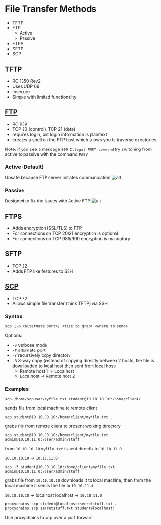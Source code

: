# File Transfer Methods

- TFTP
- FTP
  - Active
  - Passive
- FTPS
- SFTP
- SCP

## TFTP
- RC 1350 Rev2
- Uses UDP 69
- Insecure
- Simple with limited functionality

## [FTP](https://ss64.com/bash/ftp.html)
- RC 959
- TCP 20 (control), TCP 21 (data)
- requires login, but login information is plaintext
- creates a shell on the FTP host which allows you to traverse directories

Note: if you see a message `500 Illegal PORT command` try switching from active to passive with the command `PASV`

### Active (Default)
Unsafe because FTP server initiates communication
![alt](https://git.cybbh.space/net/public/raw/master/modules/networking/slides-v4/images/ftp_active.png)


### Passive
Designed to fix the issues with Active FTP
![alt](https://git.cybbh.space/net/public/raw/master/modules/networking/slides-v4/images/ftp_passive.png)

## FTPS
- Adds encryption (SSL/TLS) to FTP
- For connections on TCP 20/21 encryption is optional
- For connections on TCP 989/990 encryption is mandatory

## SFTP
- TCP 22
- Adds FTP like features to SSH

## [SCP](https://ss64.com/bash/scp.html)
- TCP 22
- Allows simple file transfer (think TFTP) via SSH

### Syntax

```
scp [-p <alternate port>] <file to grab> <where to send>
```

Options:
- `-v` verbose mode
- `-P` alternate port
- `-r` recursively copy directory
- `-3` 3-way copy (instead of copying directly between 2 hosts, the file is downloaded to local host then sent from local host)
  - Remote host 1 -> Localhost
  - Localhost -> Remote host 2

### Examples
```
scp /home/scpuser/myfile.txt student@10.10.10.10:/home/client/
```
 sends file from local machine to remote client

```
scp student@10.10.10.10:/home/client/myfile.txt .
```
grabs file from remote client to present working directory

```
scp student@10.10.10.10:/home/client/myfile.txt admin@10.10.11.0:/user/admin/stuff
```
from `10.10.10.10` `myfile.txt` is sent directly to `10.10.11.0`

`10.10.10.10` -> `10.10.11.0`

```
scp -3 student@10.10.10.10:/home/client/myfile.txt admin@10.10.11.0:/user/admin/stuff
```
grabs file from `10.10.10.10` downloads it to local machine, then from the local machine it sends the file to `10.10.11.0`

`10.10.10.10` -> localhost
localhost -> `10.10.11.0`

```
proxychains scp student@localhost:secretstuff.txt .
proxychains scp secretstuff.txt student@localhost:
```
Use proxychains to scp over a port forward
